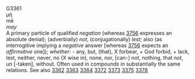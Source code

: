 G3361  
μή  
mē  
*may*  
A primary particle of qualified *negation* (whereas [3756](g3756)
expresses an absolute denial); (adverbially) *not*, (conjugationally)
*lest*; also (as interrogitive implying a *negative* answer \[whereas
[3756](g3756) expects an *affirmative* one\]); *whether*: - any, but,
(that), X forbear, + God forbid, + lack, lest, neither, never, no (X
wise in), none, nor, \[can-\] not, nothing, that not, un \[-taken\],
without. Often used in compounds in substantially the same relations.
See also [3362](g3362) [3363](g3363) [3364](g3364) [3372](g3372)
[3373](g3373) [3375](g3375) [3378](g3378)  

